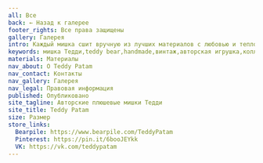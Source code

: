 ```yaml
---
all: Все
back: ← Назад к галерее
footer_rights: Все права защищены
gallery: Галерея
intro: Каждый мишка сшит вручную из лучших материалов с любовью и теплом в душе.
keywords: мишка Тедди,teddy bear,handmade,винтаж,авторская игрушка,коллекционный мишка,подарок,Тедди,плюшевый медведь,ретро игрушка,коллекция,ручная работа,уникальный подарок,винтажный мишка Тедди
materials: Материалы
nav_about: О Teddy Patam
nav_contact: Контакты
nav_gallery: Галерея
nav_legal: Правовая информация
published: Опубликовано
site_tagline: Авторские плюшевые мишки Тедди
site_title: Teddy Patam
size: Размер
store_links:
  Bearpile: https://www.bearpile.com/TeddyPatam
  Pinterest: https://pin.it/6booJEYkk
  VK: https://vk.com/teddypatam
---
```

